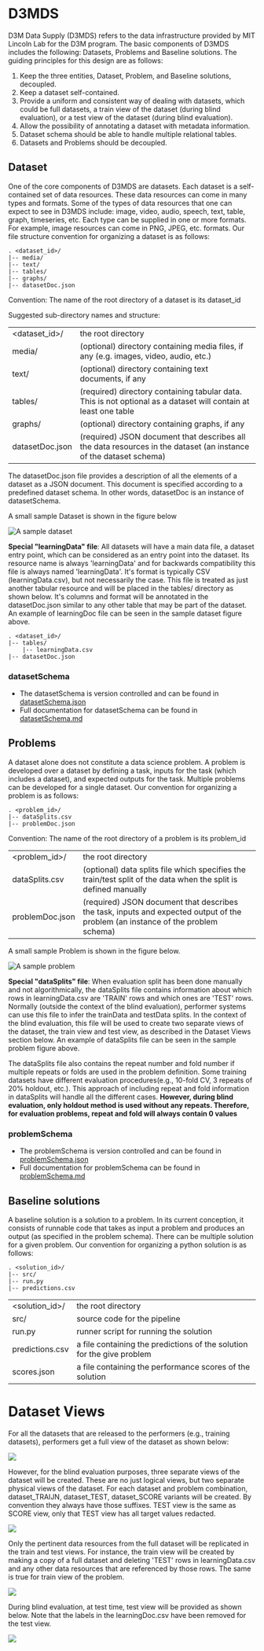 # D3MDS

D3M Data Supply (D3MDS) refers to the data infrastructure provided by MIT Lincoln Lab for the D3M program. The basic components of D3MDS includes the following: Datasets, Problems and Baseline solutions. The guiding principles for this design are as follows:
1. Keep the three entities, Dataset, Problem, and Baseline solutions, decoupled.
2. Keep a dataset self-contained.
2. Provide a uniform and consistent way of dealing with datasets, which could be full datasets, a train view of the dataset (during blind evaluation), or a test view of the dataset (during blind evaluation).
3. Allow the possibility of annotating a dataset with metadata information.
4. Dataset schema should be able to handle multiple relational tables.
3. Datasets and Problems should be decoupled.

## Dataset

One of the core components of D3MDS are datasets. Each dataset is a self-contained set of data resources. These data resources can come in many types and formats. Some of the types of data resources that one can expect to see in D3MDS include: image, video, audio, speech, text, table, graph, timeseries, etc. Each type can be supplied in one or more formats. For example, image resources can come in PNG, JPEG, etc. formats. Our file structure convention for organizing a dataset is as follows:
```
. <dataset_id>/
|-- media/
|-- text/
|-- tables/
|-- graphs/
|-- datasetDoc.json
```
Convention: The name of the root directory of a dataset is its dataset_id

Suggested sub-directory names and structure:

|                 |                                                                                                                   |
|-----------------|-------------------------------------------------------------------------------------------------------------------|
| <dataset_id>/   | the root directory                                                                                                |
| media/          | (optional) directory containing media files, if any (e.g. images, video, audio, etc.)                             |
| text/           | (optional) directory containing text documents, if any                                                            |
| tables/         | (required) directory containing tabular data. This is not optional as a dataset will contain at least one table   |
| graphs/         | (optional) directory containing graphs, if any                                                                    |
| datasetDoc.json | (required) JSON document that describes all the data resources in the dataset (an instance of the dataset schema) |

The datasetDoc.json file provides a description of all the elements of a dataset as a JSON document. This document is specified according to a predefined dataset schema. In other words, datasetDoc is an instance of datasetSchema.

A small sample Dataset is shown in the figure below

![A sample dataset](static/sampleDataset.PNG)


__Special "learningData" file__: All datasets will have a main data file, a dataset entry point, which can be considered as an entry point into the dataset. Its resource name is always 'learningData' and for backwards compatibility this file is always named 'learningData'. It's format is typically CSV (learningData.csv), but not necessarily the case. This file is treated as just another tabular resource and will be placed in the tables/ directory as shown below. It's columns and format will be annotated in the datasetDoc.json similar to any other table that may be part of the dataset. An example of learningDoc file can be seen in the sample dataset figure above.
```
. <dataset_id>/
|-- tables/
	|-- learningData.csv
|-- datasetDoc.json
```

### datasetSchema

* The datasetSchema is version controlled and can be found in [datasetSchema.json](../schemas/datasetSchema.json)
* Full documentation for datasetSchema can be found in [datasetSchema.md](datasetSchema.md)

## Problems

A dataset alone does not constitute a data science problem. A problem is developed over a dataset by defining a task, inputs for the task (which includes a dataset), and expected outputs for the task. Multiple problems can be developed for a single dataset. Our convention for organizing a problem is as follows:

```
. <problem_id>/
|-- dataSplits.csv 	
|-- problemDoc.json 	
```
Convention: The name of the root directory of a problem is its problem_id

|                 |                                                                                                                                |
|-----------------|--------------------------------------------------------------------------------------------------------------------------------|
| <problem_id>/   | the root directory                                                                                                             |
|dataSplits.csv   | (optional) data splits file which specifies the train/test split of the data when the split is defined manually                |
|problemDoc.json  | (required) JSON document that describes the task, inputs and expected output of the problem (an instance of the problem schema)|

A small sample Problem is shown in the figure below.

![A sample problem](static/sampleProblem.PNG)

__Special "dataSplits" file__: When evaluation split has been done manually and not algorithmically, the dataSplits file contains information about which rows in learningData.csv are 'TRAIN' rows and which ones are 'TEST' rows. Normally (outside the context of the blind evaluation), performer systems can use this file to infer the trainData and testData splits. In the context of the blind evaluation, this file will be used to create two separate views of the dataset, the train view and test view, as described in the Dataset Views section below. An example of dataSplits file can be seen in the sample problem figure above.

The dataSplits file also contains the repeat number and fold number if multiple repeats or folds are used in the problem definition. Some training datasets have different evaluation procedures(e.g., 10-fold CV, 3 repeats of 20% holdout, etc.). This approach of including repeat and fold information in dataSplits will handle all the different cases. __However, during blind evaluation, only holdout method is used without any repeats. Therefore, for evaluation problems, repeat and fold will always contain 0 values__

### problemSchema
* The problemSchema is version controlled and can be found in [problemSchema.json](../schemas/problemSchema.json)
* Full documentation for problemSchema can be found in [problemSchema.md](problemSchema.md)

## Baseline solutions
A baseline solution is a solution to a problem. In its current conception, it consists of runnable code that takes as input a problem and produces an output (as specified in the problem schema). There can be multiple solution for a given problem. Our convention for organizing a python solution is as follows:
```
. <solution_id>/
|-- src/
|-- run.py
|-- predictions.csv	
```
|                 |                                                                                                                                |
|-----------------|--------------------------------------------------------------------------------------------------------------------------------|
| <solution_id>/  | the root directory                                                                                                             |
|src/             | source code for the pipeline                                                                                                   |
|run.py           | runner script for running the solution                                                                                         |
|predictions.csv  | a file containing the predictions of the solution for the give problem                                                         |
|scores.json      | a file containing the performance scores of the solution                                                                       |


# Dataset Views

For all the datasets that are released to the performers (e.g., training datasets), performers get a full view of the dataset as shown below:

![](static/sampleSupply.PNG)

However, for the blind evaluation purposes, three separate views of the dataset will be created. These are no just logical views, but two separate physical views of the dataset. For each dataset and problem combination, dataset_TRAIJN, dataset_TEST, dataset_SCORE variants will be created. By convention they always have those suffixes.
TEST view is the same as SCORE view, only that TEST view has all target values redacted.

![](static/allViews.PNG)

Only the pertinent data resources from the full dataset will be replicated in the train and test views. For instance, the train view will be created by making a copy of a full dataset and deleting 'TEST' rows in learningData.csv and any other data resources that are referenced by those rows. The same is true for train view of the problem.

![](static/trainView.PNG)

During blind evaluation, at test time, test view will be provided as shown below. Note that the labels in the learningDoc.csv have been removed for the test view.

![](static/testView.PNG)

